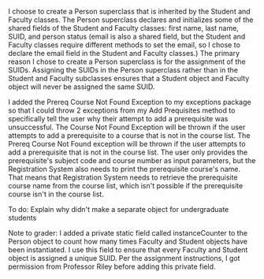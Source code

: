 I choose to create a Person superclass that is inherited by the Student and Faculty classes. 
The Person superclass declares and initializes some of the shared fields of the Student
and Faculty classes: first name, last name, SUID, and person status (email is also a shared field,
but the Student and Faculty classes require different methods to set the email, so I chose to 
declare the email field in the Student and Faculty classes.) The primary reason I chose to create 
a Person superclass is for the assignment of the SUIDs. Assigning  the SUIDs in the Person 
superclass rather than in the Student and Faculty subclasses ensures that a Student object 
and Faculty object will never be assigned the same SUID. 

I added the Prereq Course Not Found Exception to my exceptions package so that I could throw 2 
exceptions from my Add Prequisites method to specifically tell the user why their attempt to add
a prerequisite was unsuccessful. The Course Not Found Exception will be thrown if the user attempts
to add a prerequisite to a course that is not in the course list. The Prereq Course Not Found
exception will be thrown if the user attempts to add a prerequisite that is not in the course
list. The user only provides the prerequisite's subject code and course number as input
parameters, but the Registration System also needs to print the prerequisite course's name.
That means that Registration System needs to retrieve the prerequisite course
name from the course list, which isn't possible if the prerequisite course isn't in the 
course list. 

To do: Explain why didn't make a separate object for undergraduate students

Note to grader: I added a private static field called instanceCounter to the Person object 
to count how many times Faculty and Student objects have been instantiated. I use this field
to ensure that every Faculty and Student object is assigned a unique SUID. Per the
assignment instructions, I got permission from Professor Riley before adding
this private field.